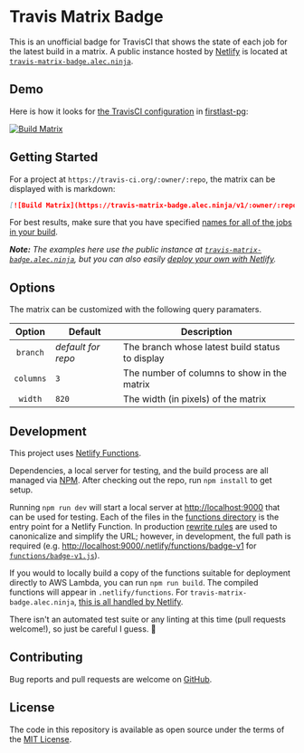 # Travis Matrix Badge

This is an unofficial badge for TravisCI that shows the state of each job for the latest build in a matrix.
A public instance hosted by [Netlify](https://www.netlify.com) is located at [`travis-matrix-badge.alec.ninja`](https://travis-matrix-badge.alec.ninja).


## Demo

Here is how it looks for [the TravisCI configuration](https://github.com/alecdotninja/firstlast-pg/blob/master/.travis.yml) in [firstlast-pg](https://github.com/alecdotninja/firstlast-pg):

[![Build Matrix](https://travis-matrix-badge.alec.ninja/v1/alecdotninja/firstlast-pg/matrix.svg?branch=master)](https://travis-ci.org/alecdotninja/firstlast-pg)


## Getting Started

For a project at `https://travis-ci.org/:owner/:repo`, the matrix can be displayed with is markdown:
```markdown
[![Build Matrix](https://travis-matrix-badge.alec.ninja/v1/:owner/:repo/matrix.svg)](https://travis-ci.org/:owner/:repo)
```

For best results, make sure that you have specified [names for all of the jobs in your build](https://docs.travis-ci.com/user/build-stages/#naming-your-jobs-within-build-stages).

_**Note:** The examples here use the public instance at [`travis-matrix-badge.alec.ninja`](https://travis-matrix-badge.alec.ninja), but you can also easily [deploy your own with Netlify](https://app.netlify.com/start/deploy?repository=https://github.com/alecdotninja/travis-matrix-badge)._


## Options

The matrix can be customized with the following query paramaters.

|   Option  | Default            | Description                                     |
|:---------:|--------------------|-------------------------------------------------|
| `branch`  | _default for repo_ | The branch whose latest build status to display |
| `columns` | `3`                | The number of columns to show in the matrix     |
| `width`   | `820`              | The width (in pixels) of the matrix             |


## Development

This project uses [Netlify Functions](https://www.netlify.com/products/functions/).

Dependencies, a local server for testing, and the build process are all managed via [NPM](https://www.npmjs.com/get-npm).
After checking out the repo, run `npm install` to get setup.

Running `npm run dev` will start a local server at [http://localhost:9000](http://localhost:9000) that can be used for testing.
Each of the files in the [functions directory](functions) is the entry point for a Netlify Function.
In production [rewrite rules](_redirects) are used to canonicalize and simplify the URL;
however, in development, the full path is required (e.g. [http://localhost:9000/.netlify/functions/badge-v1](http://localhost:9000/.netlify/functions/badge-v1) for [`functions/badge-v1.js`](functions/badge-v1.js)).

If you would to locally build a copy of the functions suitable for deployment directly to AWS Lambda, you can run `npm run build`. The compiled functions will appear in `.netlify/functions`. For `travis-matrix-badge.alec.ninja`, [this is all handled by Netlify](netlify.toml).

There isn't an automated test suite or any linting at this time (pull requests welcome!), so just be careful I guess. 🙈


## Contributing

Bug reports and pull requests are welcome on [GitHub](https://github.com/alecdotninja/travis-matrix-badge).


## License

The code in this repository is available as open source under the terms of the [MIT License](http://opensource.org/licenses/MIT).
